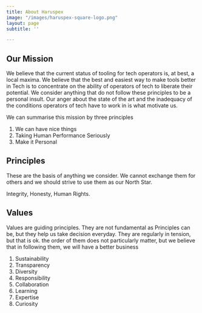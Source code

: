 ```yaml
---
title: About Haruspex
image: "/images/haruspex-square-logo.png"
layout: page
subtitle: ''

---
```

## Our Mission

We believe that the current status of tooling for tech operators is, at best,  a local maxima. We believe that the best and easiest way to make tools better in Tech is to concentrate on the ability of operators of tech to liberate their potential. We consider anything that do not follow these principles to be a personal insult. Our anger about the state of the art and the inadequacy of the conditions operators of tech have to work in is what motivate us.

We can summarise this mission by three principles

1. We can have nice things
2. Taking Human Performance Seriously
3. Make it Personal

## Principles

These are the basis of anything we consider. We cannot exchange them for others and we should strive to use them as our North Star.

Integrity, Honesty, Human Rights.

## Values

Values are guiding principles. They are not fundamental as Principles can be, but they help us take decision everyday. They are regularly in tension, but that is ok. the order of them does not particularly matter, but we believe that in following them, we will have a better business

1. Sustainability
2. Transparency
3. Diversity
4. Responsibility
5. Collaboration
6. Learning
7. Expertise
8. Curiosity